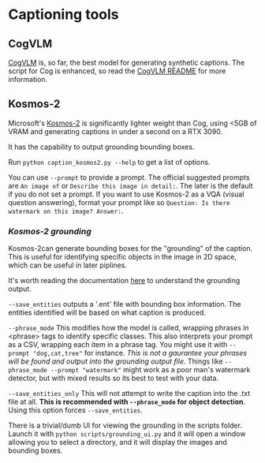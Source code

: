 # Captioning tools

## CogVLM

[CogVLM](https://github.com/THUDM/CogVLM) is, so far, the best model for generating synthetic captions.  The script for Cog is enhanced, so read the [CogVLM README](CAPTION_COG.md) for more information.

## Kosmos-2

Microsoft's [Kosmos-2](https://huggingface.co/microsoft/kosmos-2-patch14-224)  is significantly lighter weight than Cog, using <5GB of VRAM and generating captions in under a second on a RTX 3090.  

It has the capability to output grounding bounding boxes.

Run `python caption_kosmos2.py --help` to get a list of options. 

You can use `--prompt` to provide a prompt.  The official suggested prompts are `An image of` or `Describe this image in detail:`.  The later is the default if you do not set a prompt.
If you want to use Kosmos-2 as a VQA (visual question answering), format your prompt like so `Question: Is there watermark on this image? Answer:`.

### _Kosmos-2 grounding_

Kosmos-2can generate bounding boxes for the "grounding" of the caption.  This is useful for identifying specific objects in the image in 2D space, which can be useful in later piplines. 

It's worth reading the documentation [here](https://huggingface.co/microsoft/kosmos-2-patch14-224) to understand the grounding output.

`--save_entities` outputs a '.ent' file with bounding box information.  The entities identified will be based on what caption is produced.

`--phrase_mode` This modifies how the model is called, wrapping phrases in \<phrase> tags to identify specific classes.  This also interprets your prompt as a CSV, wrapping each item in a phrase tag. You might use it with `--prompt "dog,cat,tree"` for instance.  *This is not a gaurantee your phrases will be found and output into the grounding output file.* Things like  `--phrase_mode --prompt "watermark"` might work as a poor man's watermark detector, but with mixed results so its best to test with your data.

`--save_entities_only` This will not attempt to write the caption into the .txt file at all.  **This is recommended with `--phrase_mode` for object detection**. Using this option forces `--save_entities`.

There is a trivial/dumb UI for viewing the grounding in the scripts folder.  Launch it with `python scripts/grounding_ui.py` and it will open a window allowing you to select a directory, and it will display the images and bounding boxes. 
